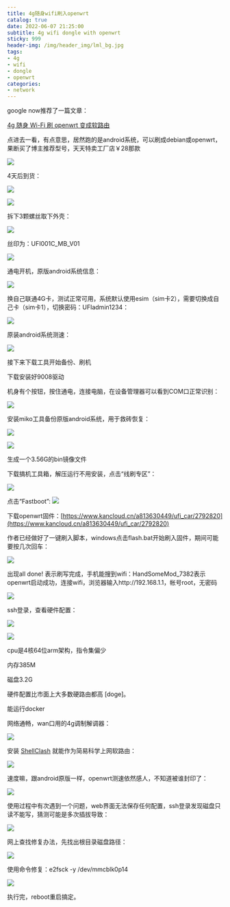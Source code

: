 ```yaml
---
title: 4g随身wifi刷入openwrt
catalog: true
date: 2022-06-07 21:25:00
subtitle: 4g wifi dongle with openwrt
sticky: 999
header-img: /img/header_img/lml_bg.jpg
tags:
- 4g
- wifi
- dongle
- openwrt
categories:
- network
---
```


google now推荐了一篇文章：
  
<ins>[4g 随身 Wi-Fi 刷 openwrt 变成软路由](https://qust.me/post/msm8916)</ins>



点进去一看，有点意思，居然跑的是android系统，可以刷成debian或openwrt，果断买了博主推荐型号，天天特卖工厂店￥28那款

![](order.png)


4天后到货：

![](good.jpg)

![](good1.jpg)

拆下3颗螺丝取下外壳：

![](good2.jpg)

丝印为：UFI001C_MB_V01

![](version.png)

通电开机，原版android系统信息：

![](esim.png)

换自己联通4G卡，测试正常可用，系统默认使用esim（sim卡2），需要切换成自己卡（sim卡1），切换密码：UFIadmin1234：

![](sim.png)

原装android系统测速：

![](android_speed.png)


接下来下载工具开始备份、刷机

下载安装好9008驱动

机身有个按钮，按住通电，连接电脑，在设备管理器可以看到COM口正常识别：

![](COM.png)

安装miko工具备份原版android系统，用于救砖恢复：

![](miko.png)

![](miko1.png)

生成一个3.56G的bin镜像文件

下载搞机工具箱，解压运行不用安装，点击“线刷专区”：

![](gaoji.png)

点击“Fastboot”:
![](fastboot.png)


下载openwrt固件：<ins>[https://www.kancloud.cn/a813630449/ufi_car/2792820](https://www.kancloud.cn/a813630449/ufi_car/2792820)<ins>

作者已经做好了一键刷入脚本，windows点击flash.bat开始刷入固件，期间可能要按几次回车：

![](flash_openwrt.png)

出现all done! 表示刷写完成，手机能搜到wifi：HandSomeMod_7382表示openwrt启动成功，连接wifi，浏览器输入http://192.168.1.1，帐号root，无密码

![](openwrt.png)

ssh登录，查看硬件配置：

![](hardware.png)

![](cpu.png)

cpu是4核64位arm架构，指令集偏少

内存385M

磁盘3.2G

硬件配置比市面上大多数硬路由都高 [doge]。

能运行docker

网络通畅，wan口用的4g调制解调器：

![](modem.png)

安装 <ins>[ShellClash](https://github.com/juewuy/ShellClash)</ins> 就能作为简易科学上网软路由：

![](shellclash.png)

速度嘛，跟android原版一样，openwrt测速依然感人，不知道被谁封印了：

![](openwrt_speed.png)


使用过程中有次遇到一个问题，web界面无法保存任何配置，ssh登录发现磁盘只读不能写，猜测可能是多次插拔导致：

![](read-only.jpg)

网上查找修复办法，先找出根目录磁盘路径：

![](disk.png)

使用命令修复：e2fsck -y /dev/mmcblk0p14

![](e2fsck.png)

执行完，reboot重启搞定。

